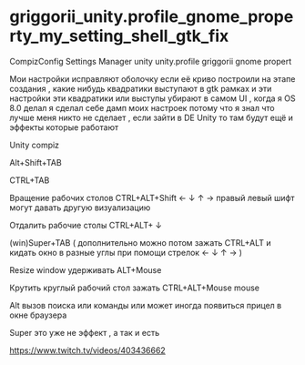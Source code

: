 # griggorii_unity.profile_gnome_property_my_setting_shell_gtk_fix
CompizConfig Settings Manager unity unity.profile griggorii gnome propert

Мои настройки исправляют оболочку если её криво построили на этапе создания , какие нибудь квадратики выступают в gtk рамках
и эти настройки эти квадратики или выступы убирают в самом UI , когда я OS 8.0 делал я сделал себе дамп моих настроек потому что я знал что
лучше меня никто не сделает , если зайти в DE Unity то там будут ещё и эффекты которые работают 

Unity compiz

Alt+Shift+TAB

CTRL+TAB

Вращение рабочих столов CTRL+ALT+Shift ← ↓ ↑ →  правый левый шифт могут давать другую визуализацию

Отдалить рабочие столы CTRL+ALT+ ↓

(win)Super+TAB ( дополнительно можно потом зажать CTRL+ALT и кидать окно в разные углы при помощи стрелок ← ↓ ↑ → )

Resize window удерживать ALT+Mouse

Крутить круглый рабочий стол зажать CTRL+ALT+Mouse mouse 

Alt вызов поиска или команды или может иногда появиться прицел в окне браузера

Super это уже не эффект , а так и есть

https://www.twitch.tv/videos/403436662
